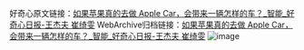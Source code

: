 好奇心原文链接：[如果苹果真的去做 Apple Car，会带来一辆怎样的车？_智能_好奇心日报-王杰夫 崔绮雯](https://www.qdaily.com/articles/11790.html)
WebArchive归档链接：[如果苹果真的去做 Apple Car，会带来一辆怎样的车？_智能_好奇心日报-王杰夫 崔绮雯](http://web.archive.org/web/20190623171056/https://www.qdaily.com/articles/11790.html)
![image](http://ww3.sinaimg.cn/large/007d5XDply1g3wan5emofj30u09ubnpf)